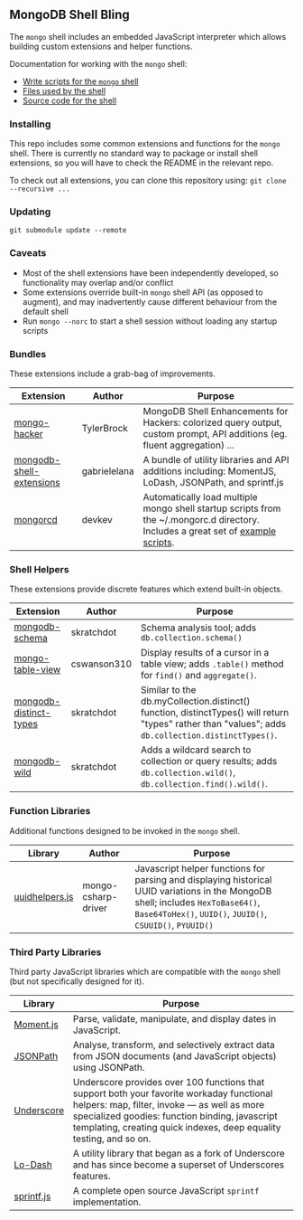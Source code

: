 ## MongoDB Shell Bling

The `mongo` shell includes an embedded JavaScript interpreter which allows building custom extensions and helper functions.

Documentation for working with the `mongo` shell:

 - [Write scripts for the `mongo` shell](https://docs.mongodb.com/manual/tutorial/write-scripts-for-the-mongo-shell/)
 - [Files used by the shell](https://docs.mongodb.com/manual/reference/program/mongo/#files)
 - [Source code for the shell](https://github.com/mongodb/mongo/tree/v3.2/src/mongo/shell)

### Installing

This repo includes some common extensions and functions for the `mongo` shell. There is currently no standard way to package or install shell extensions, so you will have to check the README in the relevant repo.

To check out all extensions, you can clone this repository using: `git clone --recursive ...`

### Updating

```git submodule update --remote```

### Caveats

 - Most of the shell extensions have been independently developed, so functionality may overlap and/or conflict
 - Some extensions override built-in `mongo` shell API (as opposed to augment), and may inadvertently cause different behaviour from the default shell
 - Run `mongo --norc` to start a shell session without loading any startup scripts

### Bundles

These extensions include a grab-bag of improvements.

| Extension                | Author     | Purpose                    |
|--------------------------|------------|----------------------------|
| [mongo-hacker](https://github.com/TylerBrock/mongo-hacker) | TylerBrock | MongoDB Shell Enhancements for Hackers: colorized query output, custom prompt, API additions (eg. fluent aggregation) ... |
| [mongodb-shell-extensions](https://github.com/gabrielelana/mongodb-shell-extensions) | gabrielelana| A bundle of utility libraries and API additions including: MomentJS, LoDash, JSONPath, and sprintf.js|
| [mongorcd](https://github.com/devkev/mongorcd) | devkev | Automatically load multiple mongo shell startup scripts from the ~/.mongorc.d directory. Includes a great set of [example scripts](https://github.com/devkev/mongorcd/tree/master/.mongorc.d).

### Shell Helpers

These extensions provide discrete features which extend built-in objects.

| Extension                | Author     | Purpose                    |
|--------------------------|------------|----------------------------|
| [mongodb-schema](https://github.com/skratchdot/mongodb-schema) | skratchdot| Schema analysis tool; adds `db.collection.schema()` |
| [mongo-table-view](https://github.com/cswanson310/mongo-table-view) | cswanson310 | Display results of a cursor in a table view; adds `.table()` method for `find()` and `aggregate()`.
| [mongodb-distinct-types](https://github.com/skratchdot/mongodb-distinct-types) | skratchdot| Similar to the db.myCollection.distinct() function, distinctTypes() will return "types" rather than "values"; adds `db.collection.distinctTypes()`. |
| [mongodb-wild](https://github.com/skratchdot/mongodb-wild) | skratchdot | Adds a wildcard search to collection or query results; adds `db.collection.wild()`, `db.collection.find().wild()`.

### Function Libraries

Additional functions designed to be invoked in the `mongo` shell.

| Library                | Author     | Purpose                    |
|--------------------------|------------|----------------------------|
| [uuidhelpers.js](https://github.com/mongodb/mongo-csharp-driver/blob/master/uuidhelpers.js) | mongo-csharp-driver| Javascript helper functions for parsing and displaying historical UUID variations in the MongoDB shell; includes `HexToBase64()`, `Base64ToHex()`, `UUID()`, `JUUID()`, `CSUUID()`, `PYUUID()` |



### Third Party Libraries

Third party JavaScript libraries which are compatible with the `mongo` shell (but not specifically designed for it).

| Library                | Purpose                    |
|--------------------------|----------------------------|
| [Moment.js](http://momentjs.com/)|Parse, validate, manipulate, and display dates in JavaScript.|
| [JSONPath](https://github.com/s3u/JSONPath)|Analyse, transform, and selectively extract data from JSON documents (and JavaScript objects) using JSONPath.|
| [Underscore](http://underscorejs.org/)|Underscore provides over 100 functions that support both your favorite workaday functional helpers: map, filter, invoke — as well as more specialized goodies: function binding, javascript templating, creating quick indexes, deep equality testing, and so on.|
| [Lo-Dash](https://lodash.com/)|A utility library that began as a fork of Underscore and has since become a superset of Underscores features.
| [sprintf.js](https://github.com/alexei/sprintf.js)|A complete open source JavaScript `sprintf` implementation.
